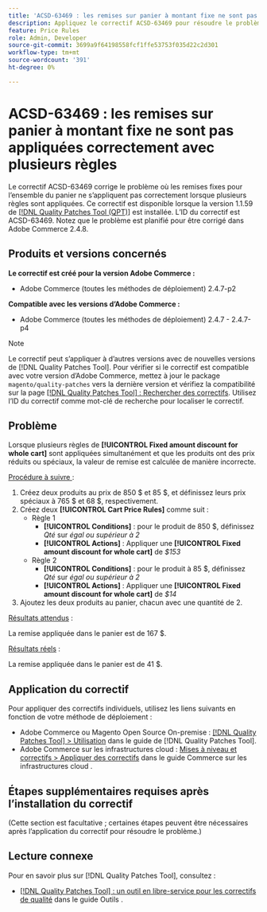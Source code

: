 ```yaml
---
title: 'ACSD-63469 : les remises sur panier à montant fixe ne sont pas appliquées correctement avec plusieurs règles'
description: Appliquez le correctif ACSD-63469 pour résoudre le problème d’Adobe Commerce en raison duquel les remises forfaitaires pour l’ensemble du panier ne s’appliquent pas correctement lorsque plusieurs règles sont appliquées.
feature: Price Rules
role: Admin, Developer
source-git-commit: 3699a9f64198558fcf1ffe53753f035d22c2d301
workflow-type: tm+mt
source-wordcount: '391'
ht-degree: 0%

---
```



# ACSD-63469 : les remises sur panier à montant fixe ne sont pas appliquées correctement avec plusieurs règles

Le correctif ACSD-63469 corrige le problème où les remises fixes pour l’ensemble du panier ne s’appliquent pas correctement lorsque plusieurs règles sont appliquées. Ce correctif est disponible lorsque la version 1.1.59 de [[!DNL Quality Patches Tool (QPT)]](/help/tools/quality-patches-tool/quality-patches-tool-to-self-serve-quality-patches.md) est installée. L’ID du correctif est ACSD-63469. Notez que le problème est planifié pour être corrigé dans Adobe Commerce 2.4.8.

## Produits et versions concernés

**Le correctif est créé pour la version Adobe Commerce :**

* Adobe Commerce (toutes les méthodes de déploiement) 2.4.7-p2

**Compatible avec les versions d’Adobe Commerce :**

* Adobe Commerce (toutes les méthodes de déploiement) 2.4.7 - 2.4.7-p4

>[!NOTE]
>
>Le correctif peut s’appliquer à d’autres versions avec de nouvelles versions de [!DNL Quality Patches Tool]. Pour vérifier si le correctif est compatible avec votre version d’Adobe Commerce, mettez à jour le package `magento/quality-patches` vers la dernière version et vérifiez la compatibilité sur la page [[!DNL Quality Patches Tool] : Rechercher des correctifs](https://experienceleague.adobe.com/tools/commerce-quality-patches/index.html?lang=fr). Utilisez l’ID du correctif comme mot-clé de recherche pour localiser le correctif.

## Problème

Lorsque plusieurs règles de **[!UICONTROL Fixed amount discount for whole cart]** sont appliquées simultanément et que les produits ont des prix réduits ou spéciaux, la valeur de remise est calculée de manière incorrecte.

<u>Procédure à suivre </u> :

1. Créez deux produits au prix de 850 $ et 85 $, et définissez leurs prix spéciaux à 765 $ et 68 $, respectivement.
1. Créez deux **[!UICONTROL Cart Price Rules]** comme suit :
   * Règle 1
      * **[!UICONTROL Conditions]** : pour le produit de 850 $, définissez *Qté* sur *égal ou supérieur à 2*
      * **[!UICONTROL Actions]** : Appliquer une **[!UICONTROL Fixed amount discount for whole cart]** de *$153*
   * Règle 2
      * **[!UICONTROL Conditions]** : pour le produit à 85 $, définissez *Qté* sur *égal ou supérieur à 2*
      * **[!UICONTROL Actions]** : Appliquer une **[!UICONTROL Fixed amount discount for whole cart]** de *$14*
1. Ajoutez les deux produits au panier, chacun avec une quantité de 2.

<u>Résultats attendus</u> :

La remise appliquée dans le panier est de 167 $.

<u>Résultats réels</u> :

La remise appliquée dans le panier est de 41 $.

## Application du correctif

Pour appliquer des correctifs individuels, utilisez les liens suivants en fonction de votre méthode de déploiement :

* Adobe Commerce ou Magento Open Source On-premise : [[!DNL Quality Patches Tool] > Utilisation](/help/tools/quality-patches-tool/usage.md) dans le guide de [!DNL Quality Patches Tool].
* Adobe Commerce sur les infrastructures cloud : [Mises à niveau et correctifs > Appliquer des correctifs](https://experienceleague.adobe.com/docs/commerce-cloud-service/user-guide/develop/upgrade/apply-patches.html?lang=fr) dans le guide Commerce sur les infrastructures cloud .

## Étapes supplémentaires requises après l’installation du correctif

(Cette section est facultative ; certaines étapes peuvent être nécessaires après l’application du correctif pour résoudre le problème.) 

## Lecture connexe

Pour en savoir plus sur [!DNL Quality Patches Tool], consultez :

* [[!DNL Quality Patches Tool] : un outil en libre-service pour les correctifs de qualité](/help/tools/quality-patches-tool/quality-patches-tool-to-self-serve-quality-patches.md) dans le guide Outils .

